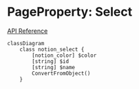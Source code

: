 # PageProperty: Select

[API Reference](https://developers.notion.com/reference/page-property-values#select)

```mermaid
classDiagram
    class notion_select {
        [notion_color] $color
        [string] $id
        [string] $name
        ConvertFromObject()
    }
```
